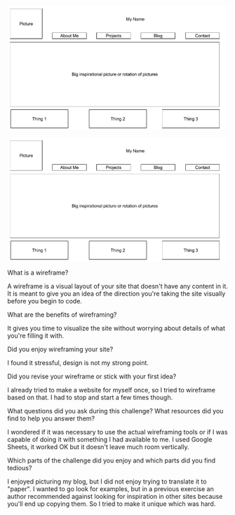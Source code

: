 ![IndexWireframe](week-2/imgs/wireframe-index.png)

![BlogIndex](week-2/imgs/wireframe-index.png)


What is a wireframe?

A wireframe is a visual layout of your site that doesn't have any content in it. It is meant to give you an idea of the direction you're taking the site visually before you begin to code.

What are the benefits of wireframing?

It gives you time to visualize the site without worrying about details of what you're filling it with.

Did you enjoy wireframing your site?

I found it stressful, design is not my strong point.

Did you revise your wireframe or stick with your first idea?

I already tried to make a website for myself once, so I tried to wireframe based on that.  I had to stop and start a few times though.

What questions did you ask during this challenge? What resources did you find to help you answer them?

I wondered if it was necessary to use the actual wireframing tools or if I was capable of doing it with something I had available to me.  I used Google Sheets, it worked OK but it doesn't leave much room vertically.

Which parts of the challenge did you enjoy and which parts did you find tedious?

I enjoyed picturing my blog, but I did not enjoy trying to translate it to "paper". I wanted to go look for examples, but in a previous exercise an author recommended against looking for inspiration in other sites because you'll end up copying them. So I tried to make it unique which was hard.
